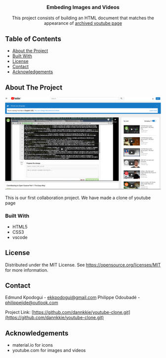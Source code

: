 <!-- PROJECT LOGO -->
<br />
<p align="center">
  <h3 align="center">Embeding Images and Videos</h3>
  <p align="center">
    This project consists of building an HTML document that matches the appearance of <a href ="http://archive.fo/Bss88">archived youtube page</a>
    <br />    
  </p>
</p>

<!-- TABLE OF CONTENTS -->

## Table of Contents

- [About the Project](#about-the-project)
- [Built With](#built-with)
- [License](#license)
- [Contact](#contact)
- [Acknowledgements](#acknowledgements)

<!-- ABOUT THE PROJECT -->

## About The Project

[![Product Name Screen Shot][product-screenshot]](https://example.com)

This is our first collaboration project. We have made a clone of youtube page

### Built With

- HTML5
- CSS3
- vscode

<!-- LICENSE -->

## License

Distributed under the MIT License. See https://opensource.org/licenses/MIT for more information.

<!-- CONTACT -->

## Contact

Edmund Kpodogui - ekkpodogui@gmail.com
Philippe Odoubadé - philippejide@outlook.com

Project Link: [https://github.com/dannkkie/youtube-clone.git](https://github.com/dannkkie/youtube-clone.git)

<!-- ACKNOWLEDGEMENTS -->

## Acknowledgements

- material.io for icons
- youtube.com for images and videos

<!-- MARKDOWN LINKS & IMAGES -->
<!-- https://www.markdownguide.org/basic-syntax/#reference-style-links -->

[product-screenshot]: img/screenshot.png

